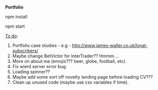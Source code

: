 <strong>Portfolio</strong>


npm install


npm start


<u>To do</u>:

1. Portfolio case studies - e.g - http://www.james-waller.co.uk/loyal-subscribers/
2. Maybe change BetVictor for InterTrader?? Hmmm....
3. More on about me (emojis??? beer, globe, football, etc).
4. Fix wierd server error bug. 
5. Loading spinner??
6. Maybe add some sort off novelty landing page before loading CV???
7. Clean up unused code (maybe use css variables if time).
